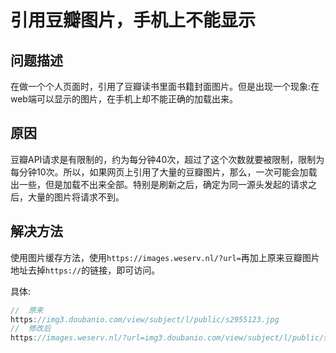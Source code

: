 # 引用豆瓣图片，手机上不能显示

## 问题描述

在做一个个人页面时，引用了豆瓣读书里面书籍封面图片。但是出现一个现象:在web端可以显示的图片，在手机上却不能正确的加载出来。

## 原因

豆瓣API请求是有限制的，约为每分钟40次，超过了这个次数就要被限制，限制为每分钟10次。所以，如果网页上引用了大量的豆瓣图片，那么，一次可能会加载出一些，但是加载不出来全部。特别是刷新之后，确定为同一源头发起的请求之后，大量的图片将请求不到。

## 解决方法

使用图片缓存方法，使用`https://images.weserv.nl/?url=`再加上原来豆瓣图片地址去掉`https://`的链接，即可访问。

具体:

```javascript
//	原来
https://img3.doubanio.com/view/subject/l/public/s2955123.jpg
//	修改后
https://images.weserv.nl/?url=img3.doubanio.com/view/subject/l/public/s2955123.jpg
```





